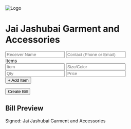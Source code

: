 <!DOCTYPE html><html lang="en">
<head>
  <meta charset="UTF-8" />
  <meta name="viewport" content="width=device-width, initial-scale=1.0" />
  <title>Jai Jashubai Billing</title>
  <link href="https://cdn.jsdelivr.net/npm/tailwindcss@2.2.19/dist/tailwind.min.css" rel="stylesheet">
</head>
<body class="bg-gray-100 p-4">
  <div class="max-w-4xl mx-auto bg-white shadow-md rounded p-6">
    <div class="flex items-center mb-6">
      <img src="logo.png" alt="Logo" class="h-16 w-16 mr-4">
      <h1 class="text-2xl font-bold">Jai Jashubai Garment and Accessories</h1>
    </div><form id="billForm">
  <div class="grid grid-cols-1 md:grid-cols-2 gap-4">
    <input type="text" name="receiver" placeholder="Receiver Name" class="border p-2 rounded" required />
    <input type="text" name="contact" placeholder="Contact (Phone or Email)" class="border p-2 rounded" required />
  </div>

  <div class="mt-4">
    <label class="block font-semibold mb-2">Items</label>
    <div id="itemsList" class="space-y-2">
      <div class="grid grid-cols-4 gap-2">
        <input type="text" placeholder="Item" class="border p-1 rounded" required>
        <input type="text" placeholder="Size/Color" class="border p-1 rounded">
        <input type="number" placeholder="Qty" class="border p-1 rounded" required>
        <input type="number" placeholder="Price" class="border p-1 rounded" required>
      </div>
    </div>
    <button type="button" onclick="addItem()" class="mt-2 text-sm text-blue-600">+ Add Item</button>
  </div>

  <button type="submit" class="mt-6 bg-blue-600 text-white px-4 py-2 rounded">Create Bill</button>
</form>

<div id="billPreview" class="mt-10 hidden">
  <h2 class="text-xl font-bold mb-4">Bill Preview</h2>
  <div class="border p-4 rounded bg-gray-50">
    <div id="previewContent"></div>
    <p class="mt-4 italic text-right">Signed: Jai Jashubai Garment and Accessories</p>
  </div>
</div>

  </div>  <script>
    function addItem() {
      const list = document.getElementById("itemsList");
      const div = document.createElement("div");
      div.className = "grid grid-cols-4 gap-2";
      div.innerHTML = `
        <input type="text" placeholder="Item" class="border p-1 rounded" required>
        <input type="text" placeholder="Size/Color" class="border p-1 rounded">
        <input type="number" placeholder="Qty" class="border p-1 rounded" required>
        <input type="number" placeholder="Price" class="border p-1 rounded" required>
      `;
      list.appendChild(div);
    }

    document.getElementById("
